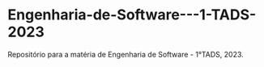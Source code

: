 # Engenharia-de-Software---1-TADS-2023
Repositório para a matéria de Engenharia de Software - 1°TADS, 2023.
